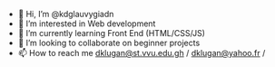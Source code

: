 - 👋 Hi, I’m @kdglauvygiadn
- 👀 I’m interested in Web development
- 🌱 I’m currently learning Front End (HTML/CSS/JS)
- 💞️ I’m looking to collaborate on beginner projects
- 📫 How to reach me dklugan@st.vvu.edu.gh  / dklugan@yahoo.fr  / 

<!---
kdglauvygiadn/kdglauvygiadn is a ✨ special ✨ repository because its `README.md` (this file) appears on your GitHub profile.
You can click the Preview link to take a look at your changes.
--->

